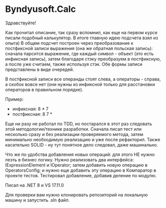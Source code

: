 # Byndyusoft.Calc

Здравствуйте!

Как прочитал описание, так сразу вспомнил, как еще на первом курсе писали подобный калькулятор. В итоге главную идею подсчета взял из опыта)
В общем подсчет построен через преобразование к постфиксной записи выражения (она же обратная польская запись): сначала парсится выражение, где каждый символ - объект (это есть инфиксная запись), 
затем благодаря стэку преобразуем в постфиксную, а после уже считаем, также используя стэк. Обе формы записи представлены в виде очередей.

В постфиксной записи все операнды стоят слева, а операторы - справа, а скобок вовсе нет (они нужны из инфиксной только для расстановки операторов в правильном порядке).

Пример:
 - инфиксная: 8 * 7
 - постфиксная: 8 7 *


 Еще ни разу не работал по TDD, но постарался в этот раз следовать этой методологии/технике разработки. Сначала писал тест или несколько сразу и без реализации проверяемого метода, затем минимально 
необходимую реализацию и уже после рефакторил.
Также касательно SOLID - ну тут понятное дело следовал, даже машинально.

 Что же по удобства добавления новых операций: для этого НЕ нужно лезть в бизнес логику. Нужно реализовать два интерфейса: IExpressionElement и IOperator; затем добавить новую операцию в OperatorsConfig;
и нужно еще добавить эту операцию в Компаратор в проекте тестов. Тестировал добавление, добавив деление по модулю.

 Писал на .NET 8 и VS 17.11.0

 Для проверки вам нужно клонировать репозиторий на локальную машину и запустить .sln файл.
 
